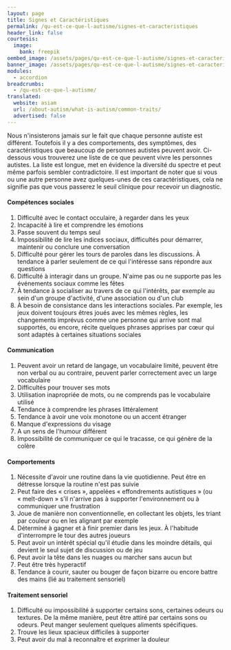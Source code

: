 ```yaml
---
layout: page
title: Signes et Caractéristiques
permalink: /qu-est-ce-que-l-autisme/signes-et-caracteristiques
header_link: false
courtesis:
  image:
    bank: freepik
oembed_image: /assets/pages/qu-est-ce-que-l-autisme/signes-et-caracteristiques/opengraph.jpg
banner_image: /assets/pages/qu-est-ce-que-l-autisme/signes-et-caracteristiques/banner.jpg
modules:
  - accordion
breadcrumbs:
  - /qu-est-ce-que-l-autisme/
translated:
  website: asiam
  url: /about-autism/what-is-autism/common-traits/
  advertised: false
---
```



Nous n'insisterons jamais sur le fait que chaque personne autiste est différent. Toutefois il y a des comportements, des symptômes, des caractéristiques que beaucoup de personnes autistes peuvent avoir.
Ci-dessous vous trouverez une liste de ce que peuvent vivre les personnes autistes.
La liste est longue, met en évidence la diversité du spectre et peut même parfois sembler contradictoire.
Il est important de noter que si vous ou une autre personne avez quelques-unes de ces caractéristiques, cela ne signifie pas que vous passerez le seuil clinique pour recevoir un diagnostic.



<amp-accordion animate expand-single-section disable-session-states>
 <section expanded>
  <h4 class="n"><span></span>Compétences sociales</h4>
  <div>
<ol>
 <li>Difficulté avec le contact occulaire, à regarder dans les yeux</li>
 <li>Incapacité à lire et comprendre les émotions</li>
 <li>Passe souvent du temps seul</li>
 <li>Impossibilité de lire les indices sociaux, difficultés pour démarrer, maintenir ou conclure une conversation</li>
 <li>Difficulté pour gérer les tours de paroles dans les discussions. À tendance à parler seulement de ce qui l'intéresse sans répondre aux questions</li>
 <li>Difficulté à interagir dans un groupe. N'aime pas ou ne supporte pas les événements sociaux comme les fêtes</li>
 <li>À tendance à socialiser au travers de ce qui l'intérêts, par exemple au sein d'un groupe d'activité, d'une association ou d'un club</li>
 <li>À besoin de consistance dans les interactions sociales. Par exemple, les jeux doivent toujours êtres joués avec les mêmes règles, les changements imprévus comme une personne qui arrive sont mal supportés, ou encore, récite quelques phrases
apprises par cœur qui sont adaptés à certaines situations sociales</li>
</ol>
  </div>
 </section>
 <section>
  <h4 class="n"><span></span>Communication</h4>
  <div>
<ol>
 <li>Peuvent avoir un retard de langage, un vocabulaire limité, peuvent être non verbal ou au contraire, peuvent parler correctement avec un large vocabulaire</li>
 <li>Difficultés pour trouver ses mots</li>
 <li>Utilisation inapropriée de mots, ou ne comprends pas le vocabulaire utilisé</li>
 <li>Tendance à comprendre les phrases littéralement</li>
 <li>Tendance à avoir une voix monotone ou un accent étranger</li>
 <li>Manque d'expressions du visage</li>
 <li>A un sens de l'humour différent</li>
 <li>Impossibilité de communiquer ce qui le tracasse, ce qui génère de la colère</li>
</ol>
  </div>
 </section>
 <section>
  <h4 class="n"><span></span>Comportements</h4>
  <div>
<ol>
 <li>Nécessite d'avoir une routine dans la vie quotidienne. Peut être en détresse lorsque la routine n'est pas suivie</li>
 <li>Peut faire des «&nbsp;crises&nbsp;», appelées «&nbsp;effondrements autistiques&nbsp;» (ou «&nbsp;melt-down&nbsp;» s'il n'arrive pas à supporter l'environnement ou à communiquer une frustration</li>
 <li>Joue de manière non conventionnelle, en collectant les objets, les triant par couleur ou en les alignant par exemple</li>
 <li>Déterminé à gagner et à finir premier dans les jeux. À l'habitude d'interrompre le tour des autres joueurs</li>
 <li>Peut avoir un intérêt spécial qu'il étudie dans les moindre détails, qui devient le seul sujet de discussion ou de jeu</li>
 <li>Peut avoir la tête dans les nuages ou marcher sans aucun but</li>
 <li>Peut être très hyperactif</li>
 <li>Tendance à courir, sauter ou bouger de façon bizarre ou encore battre des mains (lié au traitement sensoriel)</li>
</ol>
  </div>
 </section>
 <section>
  <h4 class="n"><span></span>Traitement sensoriel</h4>
  <div>
<ol>
 <li>Difficulté ou impossibilité à supporter certains sons, certaines odeurs ou textures. De la même manière, peut être attiré par certains sons ou odeurs. Peut manger seulement quelques aliments spécifiques.</li>
 <li>Trouve les lieux spacieux difficiles à supporter</li>
 <li>Peut avoir du mal à reconnaître et exprimer la douleur</li>
</ol>
  </div>
 </section>
</amp-accordion>


